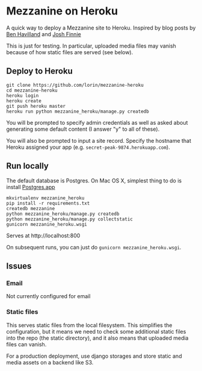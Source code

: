 # Mezzanine on Heroku

A quick way to deploy a Mezzanine site to Heroku. Inspired by blog posts by [Ben
Havilland][2] and [Josh Finnie][3]

This is just for testing. In particular, uploaded media files may vanish because
of how static files are served (see below).

## Deploy to Heroku

    git clone https://github.com/lorin/mezzanine-heroku
    cd mezzanine-heroku
    heroku login
    heroku create
    git push heroku master
    heroku run python mezzanine_heroku/manage.py createdb

You will be prompted to specify admin credentials as well as asked about
generating some default content (I answer "y" to all of these).

You will also be prompted to input a site record. Specify the hostname that Heroku assigned your app (e.g. `secret-peak-9874.herokuapp.com`).




## Run locally

The default database is Postgres. On Mac OS X, simplest thing to do is install
[Postgres.app][1]

    mkvirtualenv mezzanine_heroku
    pip install -r requirements.txt
    createdb mezzanine
    python mezzanine_heroku/manage.py createdb
    python mezzanine_heroku/manage.py collectstatic
    gunicorn mezzanine_heroku.wsgi

Serves at http://localhost:800

On subsequent runs, you can just do `gunicorn mezzanine_heroku.wsgi`.

## Issues

### Email

Not currently configured for email

### Static files

This serves static files from the local filesystem. This simplifies the
configuration, but it means we need to check some additional static files into
the repo (the static directory), and it also means that uploaded media files can
vanish.

For a production deployment, use django storages and store static and media
assets on a backend like S3.


[1]: http://postgresapp.com
[2]: http://www.benhavilland.com/blog/deploying-mezzanine-on-heroku/
[3]: https://gist.github.com/joshfinnie/4046138
